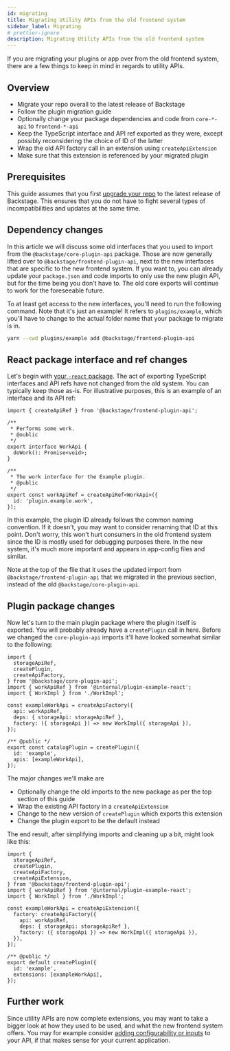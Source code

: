```yaml
---
id: migrating
title: Migrating Utility APIs from the old frontend system
sidebar_label: Migrating
# prettier-ignore
description: Migrating Utility APIs from the old frontend system
---
```


If you are migrating your plugins or app over from the old frontend system, there are a few things to keep in mind in regards to utility APIs.

## Overview

- Migrate your repo overall to the latest release of Backstage
- Follow the plugin migration guide <!-- TODO: Link -->
- Optionally change your package dependencies and code from `core-*-api` to `frontend-*-api`
- Keep the TypeScript interface and API ref exported as they were, except possibly reconsidering the choice of ID of the latter
- Wrap the old API factory call in an extension using `createApiExtension`
- Make sure that this extension is referenced by your migrated plugin

## Prerequisites

This guide assumes that you first [upgrade your repo](../../getting-started/keeping-backstage-updated.md) to the latest release of Backstage. This ensures that you do not have to fight several types of incompatibilities and updates at the same time.

## Dependency changes

In this article we will discuss some old interfaces that you used to import from the `@backstage/core-plugin-api` package. Those are now generally lifted over to `@backstage/frontend-plugin-api`, next to the new interfaces that are specific to the new frontend system. If you want to, you can already update your `package.json` and code imports to only use the new plugin API, but for the time being you don't have to. The old core exports will continue to work for the foreseeable future.

To at least get access to the new interfaces, you'll need to run the following command. Note that it's just an example! It refers to `plugins/example`, which you'll have to change to the actual folder name that your package to migrate is in.

```bash title="from your repo root"
yarn --cwd plugins/example add @backstage/frontend-plugin-api
```

## React package interface and ref changes

Let's begin with [your `-react` package](../../architecture-decisions/adr011-plugin-package-structure.md). The act of exporting TypeScript interfaces and API refs have not changed from the old system. You can typically keep those as-is. For illustrative purposes, this is an example of an interface and its API ref:

```tsx title="in @internal/plugin-example-react"
import { createApiRef } from '@backstage/frontend-plugin-api';

/**
 * Performs some work.
 * @oublic
 */
export interface WorkApi {
  doWork(): Promise<void>;
}

/**
 * The work interface for the Example plugin.
 * @public
 */
export const workApiRef = createApiRef<WorkApi>({
  id: 'plugin.example.work',
});
```

In this example, the plugin ID already follows <!-- TODO: Link --> the common naming convention. If it doesn't, you may want to consider renaming that ID at this point. Don't worry, this won't hurt consumers in the old frontend system since the ID is mostly used for debugging purposes there. In the new system, it's much more important and appears in app-config files and similar.

Note at the top of the file that it uses the updated import from `@backstage/frontend-plugin-api` that we migrated in the previous section, instead of the old `@backstage/core-plugin-api`.

## Plugin package changes

Now let's turn to the main plugin package where the plugin itself is exported. You will probably already have a `createPlugin` call in here. Before we changed the `core-plugin-api` imports it'll have looked somewhat similar to the following:

```tsx title="in @internal/plugin-example, NOTE THIS IS LEGACY CODE"
import {
  storageApiRef,
  createPlugin,
  createApiFactory,
} from '@backstage/core-plugin-api';
import { workApiRef } from '@internal/plugin-example-react';
import { WorkImpl } from './WorkImpl';

const exampleWorkApi = createApiFactory({
  api: workApiRef,
  deps: { storageApi: storageApiRef },
  factory: ({ storageApi }) => new WorkImpl({ storageApi }),
});

/** @public */
export const catalogPlugin = createPlugin({
  id: 'example',
  apis: [exampleWorkApi],
});
```

The major changes we'll make are

- Optionally change the old imports to the new package as per the top section of this guide
- Wrap the existing API factory in a `createApiExtension`
- Change to the new version of `createPlugin` which exports this extension
- Change the plugin export to be the default instead

The end result, after simplifying imports and cleaning up a bit, might look like this:

```tsx title="in @internal/plugin-example"
import {
  storageApiRef,
  createPlugin,
  createApiFactory,
  createApiExtension,
} from '@backstage/frontend-plugin-api';
import { workApiRef } from '@internal/plugin-example-react';
import { WorkImpl } from './WorkImpl';

const exampleWorkApi = createApiExtension({
  factory: createApiFactory({
    api: workApiRef,
    deps: { storageApi: storageApiRef },
    factory: ({ storageApi }) => new WorkImpl({ storageApi }),
  }),
});

/** @public */
export default createPlugin({
  id: 'example',
  extensions: [exampleWorkApi],
});
```

## Further work

Since utility APIs are now complete extensions, you may want to take a bigger look at how they used to be used, and what the new frontend system offers. You may for example consider [adding configurability or inputs](./02-creating.md) to your API, if that makes sense for your current application.
